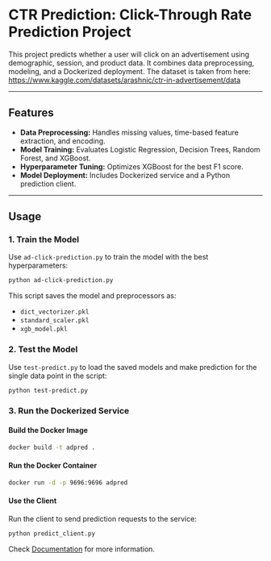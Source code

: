 
# CTR Prediction: Click-Through Rate Prediction Project

This project predicts whether a user will click on an advertisement using demographic, session, and product data. It combines data preprocessing, modeling, and a Dockerized deployment.
The dataset is taken from here: https://www.kaggle.com/datasets/arashnic/ctr-in-advertisement/data

---

## Features
- **Data Preprocessing:** Handles missing values, time-based feature extraction, and encoding.
- **Model Training:** Evaluates Logistic Regression, Decision Trees, Random Forest, and XGBoost.
- **Hyperparameter Tuning:** Optimizes XGBoost for the best F1 score.
- **Model Deployment:** Includes Dockerized service and a Python prediction client.

---

## Usage

### 1. Train the Model
Use `ad-click-prediction.py` to train the model with the best hyperparameters:
```bash
python ad-click-prediction.py
```
This script saves the model and preprocessors as:
- `dict_vectorizer.pkl`
- `standard_scaler.pkl`
- `xgb_model.pkl`

### 2. Test the Model
Use `test-predict.py` to load the saved models and make prediction for the single data point in the script:
```bash
python test-predict.py
```

### 3. Run the Dockerized Service

#### Build the Docker Image
```bash
docker build -t adpred .
```

#### Run the Docker Container
```bash
docker run -d -p 9696:9696 adpred
```

#### Use the Client
Run the client to send prediction requests to the service:
```bash
python predict_client.py
```

Check [Documentation](Documentation/documentation.pdf) for more information.